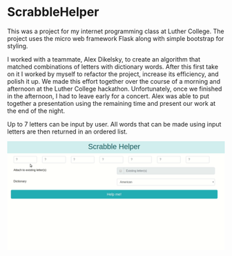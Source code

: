 # ScrabbleHelper
This was a project for my internet programming class at Luther College. The project uses the micro web framework Flask along with simple bootstrap for styling. 

I worked with a teammate, Alex Dikelsky, to create an algorithm that matched combinations of letters with dictionary words.
After this first take on it I worked by myself to refactor the project, increase its efficiency, and polish it up. We made this effort together over the course of a morning and afternoon at the Luther College hackathon. Unfortunately, once we finished in the afternoon, I had to leave early for a concert. Alex was able to put together a presentation using the remaining time and present our work at the end of the night.

Up to 7 letters can be input by user. 
All words that can be made using input letters are then returned in an ordered list. 

![](demo.gif)
